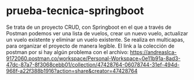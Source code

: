 # prueba-tecnica-springboot

Se trata de un proyecto CRUD, con Springboot en el que a través de Postman podemos ver una lista de vuelos, crear un nuevo vuelo, actualizar un vuelo existente y eliminar un vuelo existente. Se realiza en multicapas, para organizar el proyecto de manera legible. 
El link a la colección de postman por si hay algún problema con el archivo:
https://andreaslca-9172060.postman.co/workspace/Personal-Workspace~0e11b91a-8ad3-47dc-87a7-8f3068cebb01/collection/47428764-06078744-31ef-494d-968f-a22f388b1916?action=share&creator=47428764
